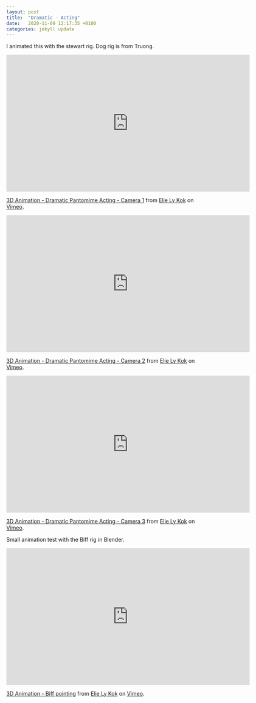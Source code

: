 ```yaml
---
layout: post
title:  "Dramatic - Acting"
date:   2020-11-09 12:17:35 +0100
categories: jekyll update
---
```


I animated this with the stewart rig. Dog rig is from Truong.
<iframe src="https://player.vimeo.com/video/477112712" width="640" height="360" frameborder="0" allow="autoplay; fullscreen" allowfullscreen></iframe>
<p><a href="https://vimeo.com/477112712">3D Animation - Dramatic Pantomime Acting - Camera 1</a> from <a href="https://vimeo.com/user4236670">Elie Ly Kok</a> on <a href="https://vimeo.com">Vimeo</a>.</p>

<iframe src="https://player.vimeo.com/video/477116154" width="640" height="360" frameborder="0" allow="autoplay; fullscreen" allowfullscreen></iframe>
<p><a href="https://vimeo.com/477116154">3D Animation - Dramatic Pantomime Acting - Camera 2</a> from <a href="https://vimeo.com/user4236670">Elie Ly Kok</a> on <a href="https://vimeo.com">Vimeo</a>.</p>

<iframe src="https://player.vimeo.com/video/477116511" width="640" height="360" frameborder="0" allow="autoplay; fullscreen" allowfullscreen></iframe>
<p><a href="https://vimeo.com/477116511">3D Animation - Dramatic Pantomime Acting - Camera 3</a> from <a href="https://vimeo.com/user4236670">Elie Ly Kok</a> on <a href="https://vimeo.com">Vimeo</a>.</p>

Small animation test with the Biff rig in Blender.
<iframe src="https://player.vimeo.com/video/779646463?h=03146a74f9" width="640" height="360" frameborder="0" allow="autoplay; fullscreen; picture-in-picture" allowfullscreen></iframe>
<p><a href="https://vimeo.com/779646463">3D Animation - Biff pointing</a> from <a href="https://vimeo.com/user4236670">Elie Ly Kok</a> on <a href="https://vimeo.com">Vimeo</a>.</p>
